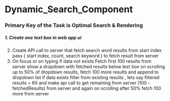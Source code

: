 # Dynamic_Search_Component

### Primary Key of the Task is Optimal Search & Rendering

##### 1. Create one text box in web app ui 
2. Create API call to server that fetch search word results from start index
    pass { start index, count, search keyword } to fetch result from server
3. On focus or on typing
    if data not exists 
        Fetch first 100 results from server
        show a dropdown with fetched results below text box
        on scrolling up to 50% of dropdown results, fetch 100 more results and append to dropdown list
    if data exists
        filter from existing results , lets say filtered results = 60
        and make api call to get remaining from server (100 - fetchedResults) from server
        and again on scrolling after 50% fetch 100 more from server
